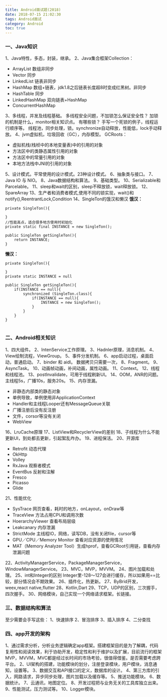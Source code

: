 ```yaml
---
title: Android面试题(2018)
date: 2018-07-15 21:02:30
tags: Android面试
category: Android
toc: true
---
```


### 一、Java知识

1、Java特性，多态，封装，继承。
2、Java集合框架Collection：

- ArrayList 数组非同步
- Vector 同步
- LinkedList 链表非同步
- HashMap 数组+链表，jdk1.8之后链表长度超8时变成红黑树。非同步
- HashTable 同步
- LinkedHashMap 双向链表+HashMap
- ConcurrentHashMap

3、多线程，并发及线程基础。
多线程安全问题，不加锁怎么保证安全性？
加锁的机制是什么，monitor相关知识点。
有哪些锁？
手写一个死锁的例子，线程运行顺序等。
线程池，同步处理，锁。synchronize自动释放，性能低，lock手动释放。
4、jvm虚拟机，垃圾回收（GC），内存模型。
GCRoots：

- 虚拟机栈(栈桢中的本地变量表)中的引用的对象
- 方法区中的类静态属性引用的对象
- 方法区中的常量引用的对象
- 本地方法栈中JNI的引用的对象

5、设计模式。平常使用的设计模式。23种设计模式。
6、抽象类与接口。
7、Java IO 与 NIO。
8、Java数据结构和算法。
9、基础类型。
10、Serializable和Parcelable。
11、sleep和wait的区别，sleep不释放锁，wait释放锁。
12、SpareArray
13、生产者和消费者模式,使用不同的锁实现，wait()和notify(),ReentrantLock,Condition
14、SingleTon的饿汉和懒汉
**饿汉：**
```
private SingleTon(){

}
//性能高点，适合很多地方使用时初始化
private static final INSTANCE = new SingleTon();

public SingleTon getSingleTon(){
	return INSTANCE;
}
```
**懒汉：**
```
private SingleTon(){

}
private static INSTANCE = null

public SingleTon getSingleTon(){
	if(INSTANCE == null){
    	synchronized (SingleTon.class){
        	if(INSTANCE == null){
            	INSTANCE = new SingleTon();
            }
        }
    }
}


```

### 二、Android相关知识
1、四大组件。
2、IntenService工作原理。
3、Hadnler原理，消息机制。
4、View绘制流程，ViewGroup。
5、事件分发机制。
6、app启动过程，桌面启动，普通启动。
7、binder 和 aidl。
数据拷贝只需要一次，
8、Fragment。
9、AsyncTask。
10、动画帧动画，补间动画，属性动画。
11、Context。
12、线程和线程池。
13、postInvalidate，可用于线程刷新UI。
14、OOM，ANR的问题。主线程5s，广播10s，服务20s。
15、内存泄漏。

- 非静态内部类的静态对象
- 单例导致，单例使用非ApplicationContext
- Handler和主线程Looper还有MessageQueue关联
- 广播注册后没有反注册
- 文件，corsor等没有关闭
- WebView

16、LruCache原理
17、ListView和RecyclerView的差别
18、子线程为什么不能更新UI，到处都去更新，引起絮乱咋办。
19、进程保活。
20、开源库

- Retrofit 动态代理
- OkHttp
- Volley
- RxJava 观察者模式
- EventBus 反射和注解
- Fresco
- Picasso
- Glide

21、性能优化

- SysTrace 网页查看，耗时的地方，onLayout，onDraw等
- TraceView 方法占用CPU和调用次数
- HoerarchyViewer 查看布局层级
- Leakcanary 内存泄漏
- StrictMode 主线程IO，网络，读写DB，没有关闭file，cursor等
- GPU／CPU／Memory Monitor 查看对应资源的使用情况
- MAT（Memory Analyzer Tool）生成hprof，查看GCRoot引用链，查看内存泄漏问题

22、ActivityManagerService，PackageManagerService，WindowManagerService。
23、MVC，MVP，MVVM。
24、图片加载和处理。
25、int和Integer的区别
Integer里-128～127会进行缓存，所以如果用==比较，部分情况会不期效果。
26、插件化，热更新。
27、ByBrid开发，weex,react native,flutter
28、Kotlin,Dart
29、TCP，UDP的区别，三次握手，四次握手。
30、网络模块，自己实现一个网络请求框架。长链接。


### 三、数据结构和算法
至少需要会手写这些：
1、快速排序
2、冒泡排序
3、插入排序
4、二分查找

### 四、app开发的架构
1、通过需求分析，分析业务逻辑确定app框架。搭建框架目的是为了解耦，代码复用性和阅读效果，利于协助开发，稳定性和利于维护以及扩展，目前流行的框架MVP，MVVM，MVC都是经过长时间的市场考验，很值得借鉴。是否需要考虑跨平台。
2、UI架构的搭建，功能模块的划分，注册登录模块，用户模块，消息通知，设置等。
3、数据交互和API接口的定义，数据库的设计。
4、第三方库的引入，网路请求，异步同步处理，图片加载以及缓存等。
5、推送功能模块。
6、数据统计。
7、云通讯，地图定位。
8、开发过程把与业务无关的工具库独立出来。
9、性能测试，压力测试等。
10、Logger模块。
